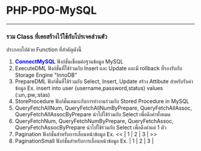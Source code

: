 # PHP-PDO-MySQL
<hr>
<h3>รวม Class ที่เคยสร้างไว้ใช้กับโปรเจคส่วนตัว</h3>
ประกอบไปด้วย Function ที่สำคัญดังนี้
<ol>
  <li><b style="color:blue">ConnectMySQL</b> ฟังก์ชั่นเชื่อมต่อฐานข้อมูล MySQL</li>
  <li>ExecuteDML ฟังก์ชั่นที่ใช้ร่วมกับ Insert และ Update และมี rollback ที่รองรับกับ Storage Engine "InnoDB"</li>  
  <li>PrepareDML ฟังก์ชั่นที่ใช้ร่วมกับ Select, Insert, Update สร้าง Attibute สำหรับรับค่าข้อมูล Ex. insert into user (username,password,status) values (:un,:pw,:stas)</li>
  <li>StoreProcedure ฟังก์ชั่นเหมาะกับการทำงานร่วมกับ Stored Procedure in MySQL</li>
  <li>QueryFetchAllNum, QueryFetchAllNumByPrepare, QueryFetchAllAssoc, QueryFetchAllAssocByPrepare นำไปใช้ร่วมกับ Select เพื่อดึงค่าทั้งหมด</li>
  <li>QueryFetchNum, QueryFetchNumByPrepare, QueryFetchAssoc, QueryFetchAssocByPrepare นำไปใช้ร่วมกับ Select เพื่อดึงค่าแค่ 1 ตัว</li>
  <li>Pagination ฟังก์ชั่นสำหรับการเลื่อนหน้าข้อมูล Ex. << | 1 | 2 | 3 | >> </li>
  <li>PaginationSmall ฟังก์ชั่นสำหรับการเลื่อนหน้าข้อมูล Ex. | 1 | 2 | 3 | </li>
</ol>
